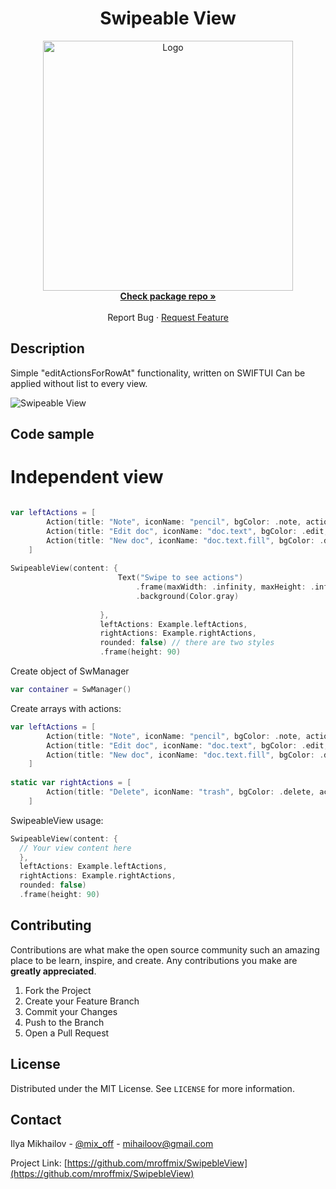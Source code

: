 <!-- PROJECT SHIELDS -->
<!--
*** I'm using markdown "reference style" links for readability.
*** Reference links are enclosed in brackets [ ] instead of parentheses ( ).
*** See the bottom of this document for the declaration of the reference variables
*** for contributors-url, forks-url, etc. This is an optional, concise syntax you may use.
*** https://www.markdownguide.org/basic-syntax/#reference-style-links
-->


<p align="center">
  <h1 align="center">Swipeable View</h1>
  <p align="center">
   <a href="https://github.com/github_username/repo_name">
     <img src="https://github.com/mroffmix/SwipebleView/blob/main/Resources/logo.jpg" alt="Logo" width="400">
   </a>
    <br />
    <a href="https://github.com/mroffmix/Swipeable-View/"><strong>Check package repo »</strong></a>
    <br />
    <br /
    ·
    <a href="https://github.com/mroffmix/SwipebleView/issues">Report Bug</a>
    ·
    <a href="https://github.com/mroffmix/SwipebleView/issues">Request Feature</a>
  </p>
</p>


<!-- Description-->
## Description
Simple "editActionsForRowAt" functionality, written on SWIFTUI 
Can be applied without list to every view. 


![Swipeable View](https://github.com/mroffmix/SwipebleView/blob/main/Resources/WholeScreen.gif)

## Code sample

# Independent view
```swift

var leftActions = [
        Action(title: "Note", iconName: "pencil", bgColor: .note, action: {}),
        Action(title: "Edit doc", iconName: "doc.text", bgColor: .edit, action: {}),
        Action(title: "New doc", iconName: "doc.text.fill", bgColor: .done, action: {}),
    ]
    
SwipeableView(content: {
                        Text("Swipe to see actions")
                            .frame(maxWidth: .infinity, maxHeight: .infinity)
                            .background(Color.gray)
                        
                    },
                    leftActions: Example.leftActions,
                    rightActions: Example.rightActions,
                    rounded: false) // there are two styles 
                    .frame(height: 90)
```
Create object of SwManager

```swift
var container = SwManager()
```
Create arrays with actions:

```swift
var leftActions = [
        Action(title: "Note", iconName: "pencil", bgColor: .note, action: {}),
        Action(title: "Edit doc", iconName: "doc.text", bgColor: .edit, action: {}),
        Action(title: "New doc", iconName: "doc.text.fill", bgColor: .done, action: {}),
    ]
    
static var rightActions = [
        Action(title: "Delete", iconName: "trash", bgColor: .delete, action: {})
    ]
```

SwipeableView usage:

```swift
SwipeableView(content: {
  // Your view content here 
  },
  leftActions: Example.leftActions,
  rightActions: Example.rightActions,
  rounded: false)
  .frame(height: 90)

```

<!-- CONTRIBUTING -->
## Contributing

Contributions are what make the open source community such an amazing place to be learn, inspire, and create. Any contributions you make are **greatly appreciated**.

1. Fork the Project
2. Create your Feature Branch 
3. Commit your Changes 
4. Push to the Branch 
5. Open a Pull Request


<!-- LICENSE -->
## License

Distributed under the MIT License. See `LICENSE` for more information.



<!-- CONTACT -->
## Contact

Ilya Mikhailov - [@mix_off](https://twitter.com/mix_off) - mihailoov@gmail.com

Project Link: [https://github.com/mroffmix/SwipebleView](https://github.com/mroffmix/SwipebleView)
